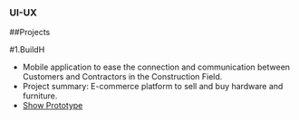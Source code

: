 ### UI-UX


##Projects

#1.BuildH
 * Mobile application to ease the connection and communication between Customers and Contractors in the Construction Field.
 * Project summary: E-commerce platform to sell and buy hardware and furniture.
 * [Show Prototype](https://www.figma.com/proto/PXSiyENzt16nAV1Wp2oaEU/BuildH?page-id=0%3A1&type=design&node-id=2-5&viewport=76%2C454%2C0.21&t=JT0I49n66YfCWjQg-1&scaling=scale-down&starting-point-node-id=2%3A3&mode=design)
